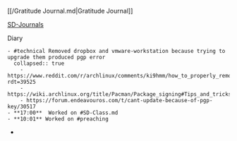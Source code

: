 [[/Gratitude Journal.md|Gratitude Journal]]

[SD-Journals](SD-Journals)

Diary

	- #technical Removed dropbox and vmware-workstation because trying to upgrade them produced pgp error
	  collapsed:: true
		- https://www.reddit.com/r/archlinux/comments/ki9hmm/how_to_properly_removeuninstall_packagesapps_with/?rdt=39525
		- https://wiki.archlinux.org/title/Pacman/Package_signing#Tips_and_tricks
		- https://forum.endeavouros.com/t/cant-update-because-of-pgp-key/30517
	- **17:00**  Worked on #SD-Class.md
	- **10:01** Worked on #preaching
-